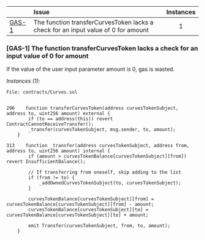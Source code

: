 | |Issue|Instances|
|-|:-|:-:|
| [GAS-1](#GAS-1) | The function transferCurvesToken lacks a check for an input value of 0 for amount | 1 |

### [GAS-1] The function transferCurvesToken lacks a check for an input value of 0 for amount

If the value of the user input parameter amount is 0, gas is wasted.

*Instances (1)*:
```solidity
File: contracts/Curves.sol


296    function transferCurvesToken(address curvesTokenSubject, address to, uint256 amount) external {
        if (to == address(this)) revert ContractCannotReceiveTransfer();
        _transfer(curvesTokenSubject, msg.sender, to, amount);
    }

313    function _transfer(address curvesTokenSubject, address from, address to, uint256 amount) internal {
        if (amount > curvesTokenBalance[curvesTokenSubject][from]) revert InsufficientBalance();

        // If transferring from oneself, skip adding to the list
        if (from != to) {
            _addOwnedCurvesTokenSubject(to, curvesTokenSubject);
        }

        curvesTokenBalance[curvesTokenSubject][from] = curvesTokenBalance[curvesTokenSubject][from] - amount;
        curvesTokenBalance[curvesTokenSubject][to] = curvesTokenBalance[curvesTokenSubject][to] + amount;

        emit Transfer(curvesTokenSubject, from, to, amount);
    }

```